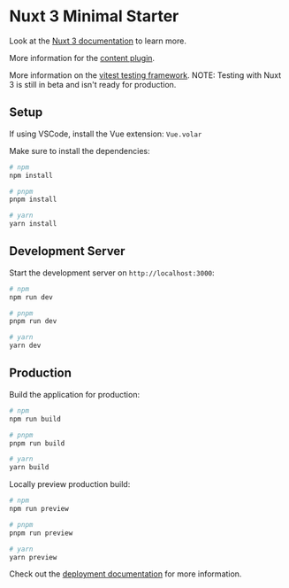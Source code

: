 # Nuxt 3 Minimal Starter

Look at the [Nuxt 3 documentation](https://nuxt.com/docs/getting-started/introduction) to learn more.

More information for the [content plugin](https://blog.openreplay.com/power-your-blog-with-nuxt-content/).

More information on the [vitest testing framework](https://github.com/vitest-dev/vitest). NOTE: Testing with Nuxt 3 is still in beta and isn't ready for production.

## Setup

If using VSCode, install the Vue extension: `Vue.volar`

Make sure to install the dependencies:

```bash
# npm
npm install

# pnpm
pnpm install

# yarn
yarn install
```

## Development Server

Start the development server on `http://localhost:3000`:

```bash
# npm
npm run dev

# pnpm
pnpm run dev

# yarn
yarn dev
```

## Production

Build the application for production:

```bash
# npm
npm run build

# pnpm
pnpm run build

# yarn
yarn build
```

Locally preview production build:

```bash
# npm
npm run preview

# pnpm
pnpm run preview

# yarn
yarn preview
```

Check out the [deployment documentation](https://nuxt.com/docs/getting-started/deployment) for more information.
